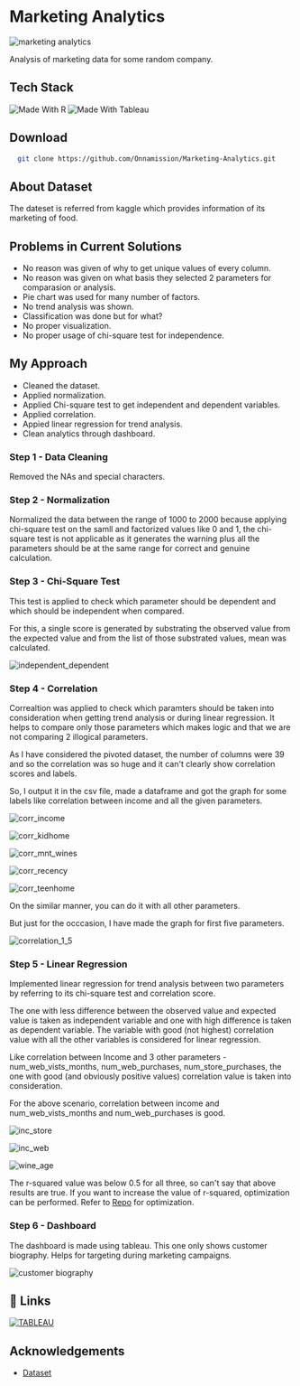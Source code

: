 # Marketing Analytics

![marketing analytics](Dashboards/Marketing-Analytics.jpg)

Analysis of marketing data for some random company.

## Tech Stack

![Made With R](https://img.shields.io/badge/-r-165CAA?style=for-the-badge&labelColor=grey&logo=r&logoColor=white)
![Made With Tableau](https://img.shields.io/badge/-tableau-orange?style=for-the-badge&labelColor=grey&logo=tableau&logoColor=white)

## Download

```bash
  git clone https://github.com/Onnamission/Marketing-Analytics.git
```

## About Dataset

The dateset is referred from kaggle which provides information of its marketing of food.

## Problems in Current Solutions

 - No reason was given of why to get unique values of every column.
 - No reason was given on what basis they selected 2 parameters for comparasion or analysis.
 - Pie chart was used for many number of factors.
 - No trend analysis was shown.
 - Classification was done but for what?
 - No proper visualization.
 - No proper usage of chi-square test for independence.

## My Approach

 - Cleaned the dataset.
 - Applied normalization.
 - Applied Chi-square test to get independent and dependent variables.
 - Applied correlation.
 - Appied linear regression for trend analysis.
 - Clean analytics through dashboard.

### Step 1 - Data Cleaning

Removed the NAs and special characters.

### Step 2 - Normalization

Normalized the data between the range of 1000 to 2000 because applying chi-square test on the samll and factorized values like 0 and 1, the chi-square test is not applicable as it generates the warning plus all the parameters should be at the same range for correct and genuine calculation.

### Step 3 - Chi-Square Test

This test is applied to check which parameter should be dependent and which should be independent when compared.

For this, a single score is generated by substrating the observed value from the expected value and from the list of those substrated values, mean was calculated.

![independent_dependent](Results/ind_de.png)

### Step 4 - Correlation

Correaltion was applied to check which paramters should be taken into consideration when getting trend analysis or during linear regression. It helps to compare only those parameters which makes logic and that we are not comparing 2 illogical parameters.

As I have considered the pivoted dataset, the number of columns were 39 and so the correlation was so huge and it can't clearly show correlation scores and labels.

So, I output it in the csv file, made a dataframe and got the graph for some labels like correlation between income and all the given parameters. 

![corr_income](Results/corr_income.png)

![corr_kidhome](Results/corr_kidhome.png)

![corr_mnt_wines](Results/corr_mnt_wines.png)

![corr_recency](Results/corr_recency.png)

![corr_teenhome](Results/corr_teenhome.png)

On the similar manner, you can do it with all other parameters.

But just for the occcasion, I have made the graph for first five parameters.

![correlation_1_5](Results/correlation_1_5.png)

### Step 5 - Linear Regression

Implemented linear regression for trend analysis between two parameters by referring to its chi-square test and correlation score.

The one with less difference between the observed value and expected value is taken as independent variable and one with high difference is taken as dependent variable. The variable with good (not highest) correlation value with all the other variables is considered for linear regression.

Like correlation between Income and 3 other parameters - num_web_vists_months, num_web_purchases, num_store_purchases, the one with good (and obviously positive values) correlation value is taken into consideration.

For the above scenario, correlation between income and num_web_vists_months and num_web_purchases is good.

![inc_store](Results/inc_store.png)

![inc_web](Results/inc_web.png)

![wine_age](Results/wine_age.png)

The r-squared value was below 0.5 for all three, so can't say that above results are true. If you want to increase the value of r-squared, optimization can be performed. Refer to [Repo](https://github.com/Onnamission/Sales-Regression-Analysis) for optimization.

### Step 6 - Dashboard

The dashboard is made using tableau. This one only shows customer biography. Helps for targeting during marketing campaigns.

![customer biography](Dashboards/cust_bio.png)

## 🔗 Links
[![TABLEAU](https://img.shields.io/badge/tableau-orange?style=for-the-badge&logo=tableau&logoColor=white)](https://public.tableau.com/app/profile/aditya.kakde)

## Acknowledgements

 - [Dataset](https://www.kaggle.com/datasets/jackdaoud/marketing-data?select=ifood_df.csv)
